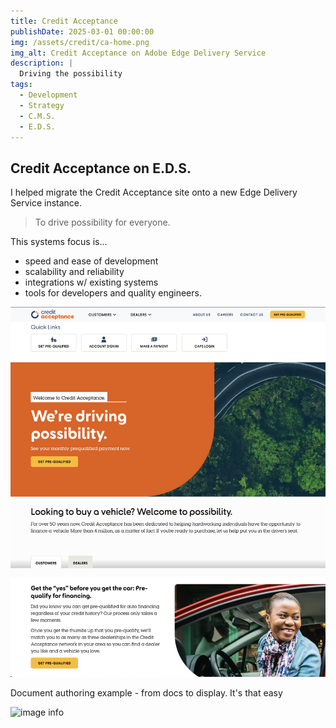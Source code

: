 ```yaml
---
title: Credit Acceptance
publishDate: 2025-03-01 00:00:00
img: /assets/credit/ca-home.png
img_alt: Credit Acceptance on Adobe Edge Delivery Service
description: |
  Driving the possibility
tags:
  - Development
  - Strategy
  - C.M.S.
  - E.D.S.
---
```


## Credit Acceptance on E.D.S.
I helped migrate the Credit Acceptance site onto a new Edge Delivery Service instance. 

> To drive possibility for everyone.

This systems focus is...
 - speed and ease of development
 - scalability and reliability
 - integrations w/ existing systems
 - tools for developers and quality engineers. 


![image info](/public/assets/credit/credit-acceptance-hp.png)

Document authoring example - from docs to display. It's that easy

![image info](/public/assets/credit/ca-doc-authoring.png)

<!-- See it live at <a href="https://www.creditacceptance.com/" target="_blank">creditacceptance.com</a> -->
